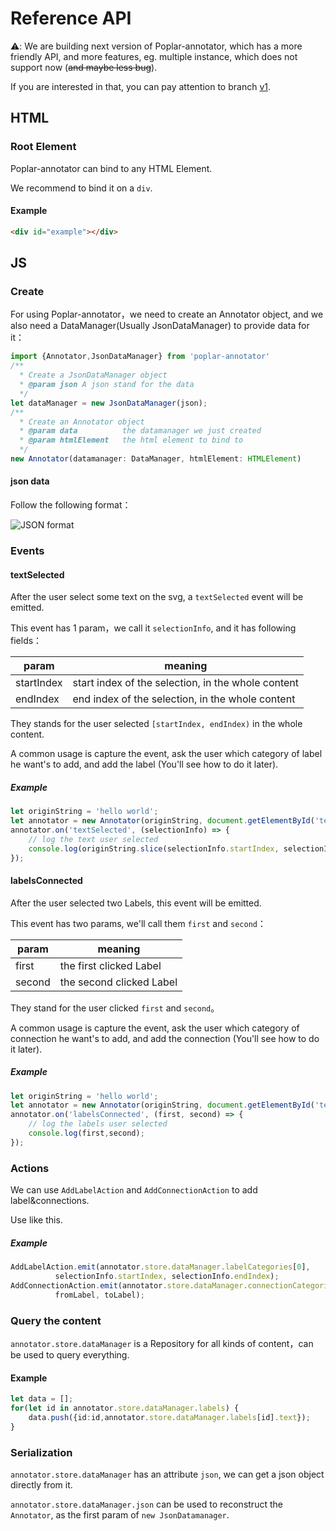 # Reference API 

⚠️: We are building next version of Poplar-annotator, which has a more friendly API, and more features, eg. multiple instance, which does not support now \(~~and maybe less bug~~\).

If you are interested in that, you can pay attention to branch [v1](https://github.com/synyi/poplar/tree/v1).

## HTML

### Root Element

Poplar-annotator can bind to any HTML Element.

We recommend to bind it on a `div`.

#### Example

```html
<div id="example"></div>
```

## JS

### Create

For using Poplar-annotator，we need to create an Annotator object, and we also need a DataManager(Usually JsonDataManager) to provide data for it：

```typescript
import {Annotator,JsonDataManager} from 'poplar-annotator'
/**
  * Create a JsonDataManager object
  * @param json A json stand for the data
  */
let dataManager = new JsonDataManager(json);
/**
  * Create an Annotator object
  * @param data          the datamanager we just created
  * @param htmlElement   the html element to bind to
  */
new Annotator(datamanager: DataManager, htmlElement: HTMLElement)
```

#### json data

Follow the following format：

![JSON format](http://www.pic68.com/uploads/2018/08/1(7).png)

### Events

#### textSelected

After the user select some text on the svg, a `textSelected` event will be emitted.

This event has 1 param，we call it `selectionInfo`, and it has following fields：

| param       | meaning               |
| ---------- | ------------------ |
| startIndex | start index of the selection, in the whole content |
| endIndex   | end index of the selection, in the whole content |

They stands for the user selected `[startIndex, endIndex)` in the whole content.

A common usage is capture the event, ask the user which category of label he want's to add, and add the label (You'll see how to do it later).

##### Example

```typescript
let originString = 'hello world';
let annotator = new Annotator(originString, document.getElementById('test'));
annotator.on('textSelected', (selectionInfo) => {
    // log the text user selected
    console.log(originString.slice(selectionInfo.startIndex, selectionInfo.endIndex));
});
```

#### labelsConnected

After the user selected two Labels, this event will be emitted.

This event has two params, we'll call them `first` and `second`：

| param   | meaning                 |
| ------ | -------------------- |
| first  | the first clicked Label |
| second | the second clicked Label |

They stand for the user clicked `first` and `second`。

A common usage is capture the event, ask the user which category of connection he want's to add, and add the connection (You'll see how to do it later).

##### Example

```typescript
let originString = 'hello world';
let annotator = new Annotator(originString, document.getElementById('test'));
annotator.on('labelsConnected', (first, second) => {
    // log the labels user selected
    console.log(first,second);
});
```

### Actions

We can use `AddLabelAction` and `AddConnectionAction` to add label&connections.

Use like this.

##### Example

```typescript
AddLabelAction.emit(annotator.store.dataManager.labelCategories[0],
          selectionInfo.startIndex, selectionInfo.endIndex);
AddConnectionAction.emit(annotator.store.dataManager.connectionCategories[0],
          fromLabel, toLabel);
```

### Query the content

`annotator.store.dataManager` is a Repository for all kinds of content，can be used to query everything.


#### Example

```typescript
let data = [];
for(let id in annotator.store.dataManager.labels) {
    data.push({id:id,annotator.store.dataManager.labels[id].text});
}
```

### Serialization

`annotator.store.dataManager` has an attribute `json`, we can get a json object directly from it.

`annotator.store.dataManager.json` can be used to reconstruct the `Annotator`, as the first param of `new JsonDatamanager`.